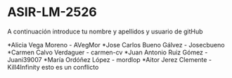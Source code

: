 # ASIR-LM-2526

A continuación introduce tu nombre y apellidos y usuario de gitHub

*Alicia Vega Moreno - AVegMor
*Jose Carlos Bueno Gálvez - Josecbueno
*Carmen Calvo Verdaguer - carmen-cv 
*Juan Antonio Ruiz Gómez - Juani39007
*María Ordóñez López - mordlop
*Aitor Jerez Clemente - Kill4Infinity
esto es un conflicto
